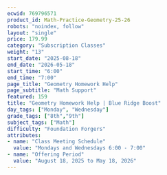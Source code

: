 ```yaml
---
ecwid: 769796571
product_id: Math-Practice-Geometry-25-26
robots: "noindex, follow"
layout: "single"
price: 179.99
category: "Subscription Classes"
weight: "13"
start_date: "2025-08-18"
end_date: "2026-05-18"
start_time: "6:00"
end_time: "7:00"
page_title: "Geometry Homework Help"
page_subtitle: "Math Support"
featured: 159
title: "Geometry Homework Help | Blue Ridge Boost"
day_tags: ["Monday", "Wednesday"]
grade_tags: ["8th","9th"]
subject_tags: ["Math"]
difficulty: "Foundation Forgers"
attributes:
- name: "Class Meeting Schedule"
  value: "Mondays and Wednesdays 6:00 - 7:00"
- name: "Offering Period"
  value: "August 18, 2025 to May 18, 2026"
---
```

